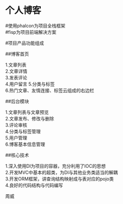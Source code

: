# 个人博客

#使用phalcon为项目全栈框架  
#fisp为项目前端解决方案  

#项目产品功能组成  

##博客首页  

1.文章列表  
2.文章详情  
3.发表评论  
4.用户留言
5.分类与标签  
6.热门文章、友情连接、标签云组成的右边栏  


##后台模块  

1.文章列表与文章预览  
2.文章发布、修改与删除  
3.评论审核  
4.分类与标签管理  
5.用户管理  
6.博客基本信息管理  

##核心技术  

1.深入使用DI为项目的容器，充分利用了IOC的思想  
2.开发MVC中基本的超类，为DI与其他业务类适当的解耦  
3.开发ORM框架，讲查询结构映射成与表对应的pojo类  
4.良好的代码结构与代码编写  


周威

